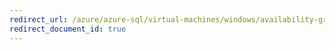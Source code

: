 ```yaml
---
redirect_url: /azure/azure-sql/virtual-machines/windows/availability-group-manually-configure-tutorial
redirect_document_id: true
---
```

